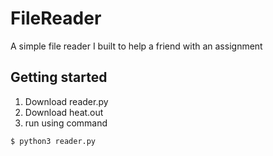 # FileReader
A simple file reader I built to help a friend with an assignment

## Getting started
1. Download reader.py
2. Download heat.out
3. run using command
```
$ python3 reader.py
```
